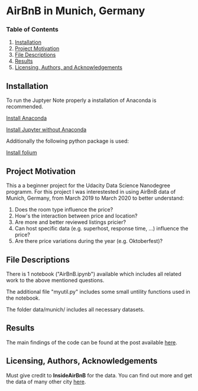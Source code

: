 # AirBnB in Munich, Germany

### Table of Contents

1. [Installation](#installation)
2. [Project Motivation](#motivation)
3. [File Descriptions](#files)
4. [Results](#results)
5. [Licensing, Authors, and Acknowledgements](#licensing)

## Installation <a name="installation"></a>

To run the Juptyer Note properly a installation of Anaconda is recommended.

[Install Anaconda](https://www.anaconda.com/products/individual#Downloads)

[Install Jupyter without Anaconda](https://jupyter.org/install)

Additionally the following python package is used:

[Install folium](https://python-visualization.github.io/folium/installing.html#installation)


## Project Motivation<a name="motivation"></a>

This a a beginner project for the Udacity Data Science Nanodegree programm. For this project I was interestested in using AirBnB data of Munich, Germany, from March 2019 to March 2020 to better understand:

1. Does the room type influence the price?
2. How's the interaction between price and location?
3. Are more and better reviewed listings pricier?
4. Can host specific data (e.g. superhost, response time, ...) influence the price?
5. Are there price variations during the year (e.g. Oktoberfest)?


## File Descriptions <a name="files"></a>

There is 1 notebook ("AirBnB.ipynb") available which includes all related work to the above mentioned questions. 

The additional file "myutil.py" includes some small untility functions used in the notebook.

The folder data/munich/ includes all necessary datasets.


## Results<a name="results"></a>

The main findings of the code can be found at the post available [here]().

## Licensing, Authors, Acknowledgements<a name="licensing"></a>

Must give credit to **InsideAirBnB** for the data. You can find out more and get the data of many other city [here](http://insideairbnb.com/get-the-data.html).

